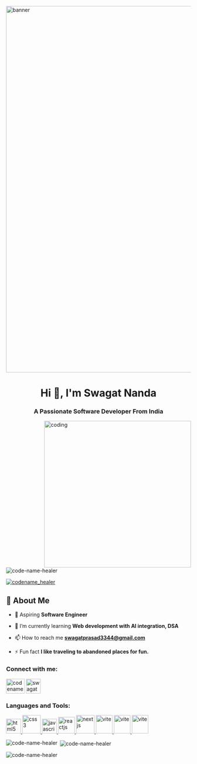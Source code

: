 <img align="center" alt="banner" width="1000" src="https://media1.tenor.com/images/ba6d7d37fa1e4ca966ac7328bf43b96c/tenor.gif?itemid=18657810">
<h1 align="center">Hi 👋, I'm Swagat Nanda</h1>
<h3 align="center">A Passionate Software Developer From India</h3>

<img align="right" alt="coding" width="400" src="https://user-images.githubusercontent.com/55389276/140866485-8fb1c876-9a8f-4d6a-98dc-08c4981eaf70.gif">

<p align="left"> <img src="https://komarev.com/ghpvc/?username=code-name-healer&label=Profile%20views&color=0e75b6&style=flat" alt="code-name-healer" /> </p>

<p align="left"> <a href="https://twitter.com/codename_healer" target="blank"><img src="https://img.shields.io/twitter/follow/codename_healer?logo=twitter&style=for-the-badge" alt="codename_healer" /></a> </p>

## 🚀 About Me

- 💼 Aspiring **Software Engineer**

- 🌱 I’m currently learning **Web development with AI integration, DSA**

- 📫 How to reach me **swagatprasad3344@gmail.com**

- ⚡ Fun fact **I like traveling to abandoned places for fun.**

<h3 align="left">Connect with me:</h3>
<p align="left">
<a href="https://twitter.com/codename_healer" target="blank"><img align="center" src="https://th.bing.com/th/id/OIP.dj2Q_v5PNYeGVFWlZh0h2gHaE8?pid=ImgDet&rs=1" alt="codename_healer" height="40" width="50" /></a>
<a href="https://linkedin.com/in/swagat nanda" target="blank"><img align="center" src="https://cdn.freebiesupply.com/logos/large/2x/linkedin-icon-logo-png-transparent.png" alt="swagat nanda" height="40" width="40" /></a>
</p>

<h3 align="left">Languages and Tools:</h3>
<p align="left"><a href="https://www.w3.org/html/" target="_blank" rel="noreferrer"> <img src="https://cdn1.iconfinder.com/data/icons/logotypes/32/badge-html-5-512.png" alt="html5" width="40" height="40"/> </a> <a href="https://www.w3schools.com/css/" target="_blank" rel="noreferrer"> <img src="https://cdn.iconscout.com/icon/free/png-256/css-118-569410.png" alt="css3" width="50" height="50"/> </a> <a href="https://developer.mozilla.org/en-US/docs/Web/JavaScript" target="_blank" rel="noreferrer"> <img src="https://pluspng.com/img-png/javascript-vector-png-javascript-vector-logo-600.png" alt="javascript" width="40" height="40"/> </a> <a href="https://www.react.dev/" target="_blank" rel="noreferrer"> <img src="https://cdn4.iconfinder.com/data/icons/logos-3/600/React.js_logo-512.png" alt="reactjs" width="45" height="45"/> </a> <a href="https://www.nextjs.org/" target="_blank" rel="noreferrer"> <img src="https://img.icons8.com/fluent-systems-filled/512/FFFFFF/nextjs.png" alt="nextjs" width="50" height="50"/> </a> <a href="https://www.vite.dev/" target="_blank" rel="noreferrer"> <img src="https://icon.icepanel.io/Technology/svg/Vite.js.svg" alt="vite" width="45" height="50"/> </a> <a href="https://www.vercel.com/" target="_blank" rel="noreferrer"> <img src="https://registry.npmmirror.com/@lobehub/icons-static-png/latest/files/dark/vercel.png" alt="vite" width="45" height="50"/> </a> <a href="https://www.netlify.com/" target="_blank" rel="noreferrer"> <img src="https://icon.icepanel.io/Technology/svg/Veutify.svg" alt="vite" width="45" height="50"/> </a>
</p>

<p><img align="left" src="https://github-readme-stats.vercel.app/api/top-langs?username=code-name-healer&show_icons=true&locale=en&layout=compact" alt="code-name-healer" /></p>

<p>&nbsp;<img align="center" src="https://github-readme-stats.vercel.app/api?username=code-name-healer&show_icons=true&locale=en" alt="code-name-healer" /></p>

<p><img align="center" src="https://github-readme-streak-stats.herokuapp.com/?user=code-name-healer&" alt="code-name-healer" /></p>
